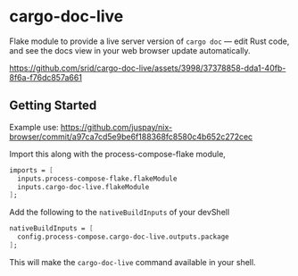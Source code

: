 # cargo-doc-live

Flake module to provide a live server version of `cargo doc` ― edit Rust code, and see the docs view in your web browser update automatically.

https://github.com/srid/cargo-doc-live/assets/3998/37378858-dda1-40fb-8f6a-f76dc857a661

## Getting Started

Example use: https://github.com/juspay/nix-browser/commit/a97ca7cd5e9be6f188368fc8580c4b652c272cec

Import this along with the process-compose-flake module,

```nix
imports = [
  inputs.process-compose-flake.flakeModule
  inputs.cargo-doc-live.flakeModule
];
```

Add the following to the `nativeBuildInputs` of your devShell

```nix
nativeBuildInputs = [
  config.process-compose.cargo-doc-live.outputs.package
];
```

This will make the `cargo-doc-live` command available in your shell.

